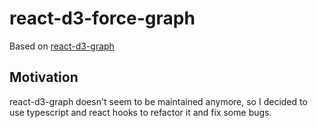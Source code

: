 # react-d3-force-graph

Based on [react-d3-graph](https://github.com/danielcaldas/react-d3-graph)

## Motivation

react-d3-graph doesn't seem to be maintained anymore, so I decided to use typescript and react hooks to refactor it and fix some bugs.
